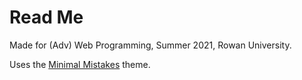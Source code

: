 # Read Me

Made for (Adv) Web Programming, Summer 2021, Rowan University.

Uses the [Minimal Mistakes](https://mmistakes.github.io/minimal-mistakes/) theme.